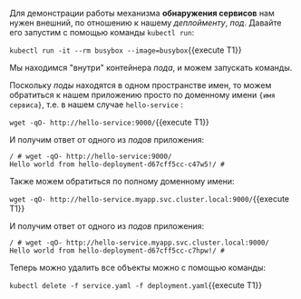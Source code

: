 Для демонстрации работы механизма **обнаружения сервисов**  нам нужен внешний, по отношению к нашему *деплойменту*, *под*. Давайте его запустим с помощью команды `kubectl run`:

`kubectl run -it --rm busybox --image=busybox`{{execute T1}}

Мы находимся "внутри" контейнера *пода*, и можем запускать команды. 

Поскольку *поды* находятся в одном пространстве имен, то можем обратиться к нашем приложению просто по доменному имени `{имя сервиса}`, т.е. в нашем случае `hello-service` :

`wget -qO- http://hello-service:9000/`{{execute T1}}

И получим ответ от одного из *подов* приложения:

```
/ # wget -qO- http://hello-service:9000/
Hello world from hello-deployment-d67cff5cc-c47w5!/ # 
```

Также можем обратиться по полному доменному имени:

`wget -qO- http://hello-service.myapp.svc.cluster.local:9000/`{{execute T1}}

И получим ответ от одного из *подов* приложения:

```
/ # wget -qO- http://hello-service.myapp.svc.cluster.local:9000/
Hello world from hello-deployment-d67cff5cc-c7hpw!/ # 
```

Теперь можно удалить все объекты можно с помощью команды:

`kubectl delete -f service.yaml -f deployment.yaml`{{execute T1}}
